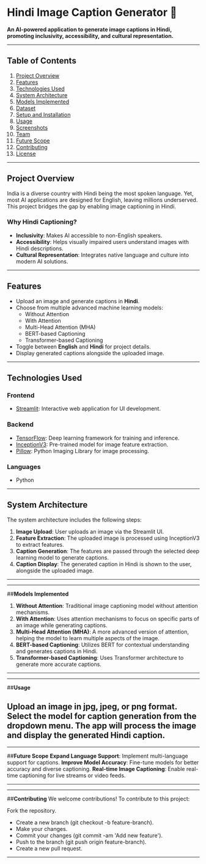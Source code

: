 # Hindi Image Caption Generator 📸  

**An AI-powered application to generate image captions in Hindi, promoting inclusivity, accessibility, and cultural representation.**

---

## **Table of Contents**  
1. [Project Overview](#project-overview)  
2. [Features](#features)  
3. [Technologies Used](#technologies-used)  
4. [System Architecture](#system-architecture)  
5. [Models Implemented](#models-implemented)  
6. [Dataset](#dataset)  
7. [Setup and Installation](#setup-and-installation)  
8. [Usage](#usage)  
9. [Screenshots](#screenshots)  
10. [Team](#team)  
11. [Future Scope](#future-scope)  
12. [Contributing](#contributing)  
13. [License](#license)  

---

## **Project Overview**  
India is a diverse country with Hindi being the most spoken language. Yet, most AI applications are designed for English, leaving millions underserved. This project bridges the gap by enabling image captioning in Hindi.  

### **Why Hindi Captioning?**  
- **Inclusivity**: Makes AI accessible to non-English speakers.  
- **Accessibility**: Helps visually impaired users understand images with Hindi descriptions.  
- **Cultural Representation**: Integrates native language and culture into modern AI solutions.  

---

## **Features**  
- Upload an image and generate captions in **Hindi**.  
- Choose from multiple advanced machine learning models:  
  - Without Attention  
  - With Attention  
  - Multi-Head Attention (MHA)  
  - BERT-based Captioning  
  - Transformer-based Captioning  
- Toggle between **English** and **Hindi** for project details.  
- Display generated captions alongside the uploaded image.  

---

## **Technologies Used**  
### **Frontend**  
- [Streamlit](https://streamlit.io/): Interactive web application for UI development.  

### **Backend**  
- [TensorFlow](https://www.tensorflow.org/): Deep learning framework for training and inference.  
- [InceptionV3](https://keras.io/api/applications/inceptionv3/): Pre-trained model for image feature extraction.  
- [Pillow](https://python-pillow.org/): Python Imaging Library for image processing.  

### **Languages**  
- Python  

---

## **System Architecture**  
The system architecture includes the following steps:  
1. **Image Upload**: User uploads an image via the Streamlit UI.  
2. **Feature Extraction**: The uploaded image is processed using InceptionV3 to extract features.  
3. **Caption Generation**: The features are passed through the selected deep learning model to generate captions.  
4. **Caption Display**: The generated caption in Hindi is shown to the user, alongside the uploaded image.

---

---
##**Models Implemented**
1. **Without Attention**: Traditional image captioning model without attention mechanisms.
2. **With Attention**: Uses attention mechanisms to focus on specific parts of an image while generating captions.
3. **Multi-Head Attention (MHA)**: A more advanced version of attention, helping the model to learn multiple aspects of the image.
4. **BERT-based Captioning**: Utilizes BERT for contextual understanding and generates captions in Hindi.
5. **Transformer-based Captioning**: Uses Transformer architecture to generate more accurate captions.

---
---
##**Usage**

Upload an image in jpg, jpeg, or png format.
Select the model for caption generation from the dropdown menu.
The app will process the image and display the generated Hindi caption.
---

---
##**Future Scope**
**Expand Language Support**: Implement multi-language support for captions.
**Improve Model Accuracy**: Fine-tune models for better accuracy and diverse captioning.
**Real-time Image Captioning**: Enable real-time captioning for live streams or video feeds.

---

---
##**Contributing**
We welcome contributions! To contribute to this project:

Fork the repository.
- Create a new branch (git checkout -b feature-branch).
- Make your changes.
- Commit your changes (git commit -am 'Add new feature').
- Push to the branch (git push origin feature-branch).
- Create a new pull request.
---
